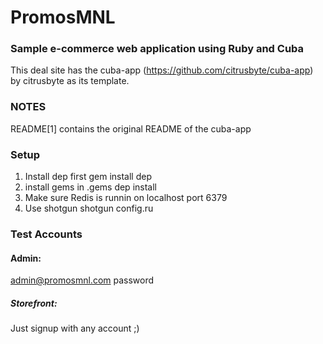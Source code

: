 # PromosMNL
### Sample e-commerce web application using Ruby and Cuba
This deal site has the cuba-app (https://github.com/citrusbyte/cuba-app) by citrusbyte as its template.

### NOTES
README[1] contains the original README of the cuba-app 


### Setup
1) Install dep first
gem install dep
2) install gems in .gems
dep install
3) Make sure Redis is runnin on localhost port 6379
4) Use shotgun
shotgun config.ru


### Test Accounts
#### Admin: 
admin@promosmnl.com
password

##### Storefront:
Just signup with any account ;)